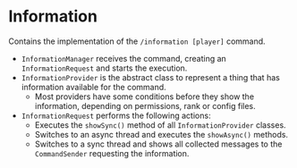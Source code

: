 # Information
Contains the implementation of the `/information [player]` command.
 
* `InformationManager` receives the command, creating an `InformationRequest` and starts the execution.
* `InformationProvider` is the abstract class to represent a thing that has information available for the command.
    * Most providers have some conditions before they show the information, depending on permissions, rank or config files.
* `InformationRequest` performs the following actions:
    * Executes the `showSync()` method of all `InformationProvider` classes.
    * Switches to an async thread and executes the `showAsync()` methods.
    * Switches to a sync thread and shows all collected messages to the `CommandSender` requesting the information.
    
  